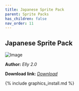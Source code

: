```yaml
---
title: Japanese Sprite Pack
parent: Sprite Packs
has_children: false
nav_order: 11
---
```


## Japanese Sprite Pack

![Image](https://cdn.discordapp.com/attachments/703363696495427656/704779127772938299/unknown.png)

**Author:** *Elly 2.0*

**Download link:** *[Download](https://drive.google.com/file/d/1_aA-GqDSYpatWvs9M2WqzSeZbEpEBx0F/view?usp=sharing)*

{% include graphics_install.md %}


